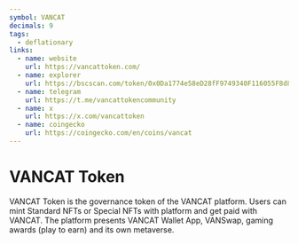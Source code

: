 ```yaml
---
symbol: VANCAT
decimals: 9
tags:
  - deflationary
links:
  - name: website
    url: https://vancattoken.com/
  - name: explorer
    url: https://bscscan.com/token/0x0Da1774e58eD28fF9749340F116055F8d836A7C8
  - name: telegram
    url: https://t.me/vancattokencommunity
  - name: x
    url: https://x.com/vancattoken
  - name: coingecko
    url: https://coingecko.com/en/coins/vancat
---
```


# VANCAT Token

VANCAT Token is the governance token of the VANCAT platform. Users can mint Standard NFTs or Special NFTs with platform and get paid with VANCAT. The platform presents VANCAT Wallet App, VANSwap, gaming awards (play to earn) and its own metaverse.
